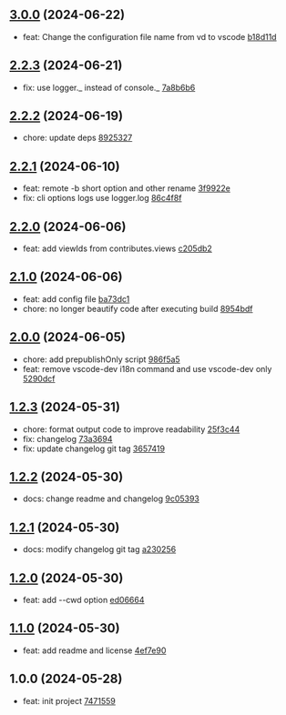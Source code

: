 ## [3.0.0](https://github.com/tomjs/vscode/compare/vscode-dev%402.2.3...vscode-dev%403.0.0) (2024-06-22)

- feat: Change the configuration file name from vd to vscode [b18d11d](https://github.com/tomjs/vscode/commit/b18d11d)

## [2.2.3](https://github.com/tomjs/vscode/compare/vscode-dev%402.2.2...vscode-dev%402.2.3) (2024-06-21)

- fix: use logger._ instead of console._ [7a8b6b6](https://github.com/tomjs/vscode/commit/7a8b6b6)

## [2.2.2](https://github.com/tomjs/vscode/compare/vscode-dev%402.2.1...vscode-dev%402.2.2) (2024-06-19)

- chore: update deps [8925327](https://github.com/tomjs/vscode/commit/8925327)

## [2.2.1](https://github.com/tomjs/vscode/compare/vscode-dev%402.2.0...vscode-dev%402.2.1) (2024-06-10)

- feat: remote -b short option and other rename [3f9922e](https://github.com/tomjs/vscode/commit/3f9922e)
- fix: cli options logs use logger.log [86c4f8f](https://github.com/tomjs/vscode/commit/86c4f8f)

## [2.2.0](https://github.com/tomjs/vscode/compare/vscode-dev%402.1.0...vscode-dev%402.2.0) (2024-06-06)

- feat: add viewIds from contributes.views [c205db2](https://github.com/tomjs/vscode/commit/c205db2)

## [2.1.0](https://github.com/tomjs/vscode/compare/vscode-dev%402.0.0...vscode-dev%402.1.0) (2024-06-06)

- feat: add config file [ba73dc1](https://github.com/tomjs/vscode/commit/ba73dc1)
- chore: no longer beautify code after executing build [8954bdf](https://github.com/tomjs/vscode/commit/8954bdf)

## [2.0.0](https://github.com/tomjs/vscode/compare/vscode-dev%401.2.3...vscode-dev%402.0.0) (2024-06-05)

- chore: add prepublishOnly script [986f5a5](https://github.com/tomjs/vscode/commit/986f5a5)
- feat: remove vscode-dev i18n command and use vscode-dev only [5290dcf](https://github.com/tomjs/vscode/commit/5290dcf)

## [1.2.3](https://github.com/tomjs/vscode/compare/vscode-dev%401.2.2...vscode-dev%401.2.3) (2024-05-31)

- chore: format output code to improve readability [25f3c44](https://github.com/tomjs/vscode/commit/25f3c44)
- fix: changelog [73a3694](https://github.com/tomjs/vscode/commit/73a3694)
- fix: update changelog git tag [3657419](https://github.com/tomjs/vscode/commit/3657419)

## [1.2.2](https://github.com/tomjs/vscode/compare/vscode-dev%401.2.1...vscode-dev%401.2.2) (2024-05-30)

- docs: change readme and changelog [9c05393](https://github.com/tomjs/vscode/commit/9c05393)

## [1.2.1](https://github.com/tomjs/vscode/compare/vscode-dev%401.2.0...vscode-dev%401.2.1) (2024-05-30)

- docs: modify changelog git tag [a230256](https://github.com/tomjs/vscode/commit/a230256)

## [1.2.0](https://github.com/tomjs/vscode/compare/vscode-dev%401.1.0...vscode-dev%401.2.0) (2024-05-30)

- feat: add --cwd option [ed06664](https://github.com/tomjs/vscode/commit/ed06664)

## [1.1.0](https://github.com/tomjs/vscode/compare/vscode-dev%401.0.0...vscode-dev%401.1.0) (2024-05-30)

- feat: add readme and license [4ef7e90](https://github.com/tomjs/vscode/commit/4ef7e90)

## 1.0.0 (2024-05-28)

- feat: init project [7471559](https://github.com/tomjs/vscode/commit/7471559)
